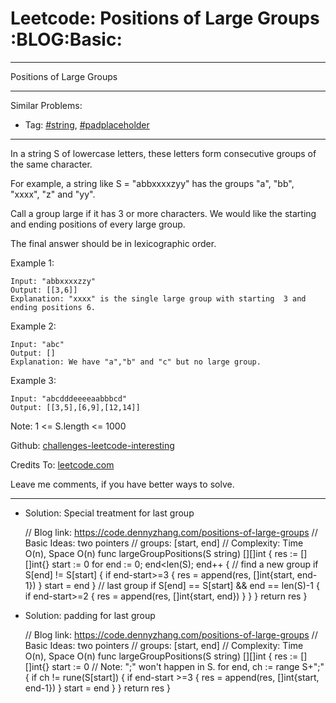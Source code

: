 
# Leetcode: Positions of Large Groups     :BLOG:Basic:

---

Positions of Large Groups  

---

Similar Problems:  

-   Tag: [#string](https://code.dennyzhang.com/tag/string), [#padplaceholder](https://code.dennyzhang.com/tag/padplaceholder)

---

In a string S of lowercase letters, these letters form consecutive groups of the same character.  

For example, a string like S = "abbxxxxzyy" has the groups "a", "bb", "xxxx", "z" and "yy".  

Call a group large if it has 3 or more characters.  We would like the starting and ending positions of every large group.  

The final answer should be in lexicographic order.  

Example 1:  

    Input: "abbxxxxzzy"
    Output: [[3,6]]
    Explanation: "xxxx" is the single large group with starting  3 and ending positions 6.

Example 2:  

    Input: "abc"
    Output: []
    Explanation: We have "a","b" and "c" but no large group.

Example 3:  

    Input: "abcdddeeeeaabbbcd"
    Output: [[3,5],[6,9],[12,14]]

Note:  1 <= S.length <= 1000  

Github: [challenges-leetcode-interesting](https://github.com/DennyZhang/challenges-leetcode-interesting/tree/master/problems/positions-of-large-groups)  

Credits To: [leetcode.com](https://leetcode.com/problems/positions-of-large-groups/description/)  

Leave me comments, if you have better ways to solve.  

---

-   Solution: Special treatment for last group

    // Blog link: https://code.dennyzhang.com/positions-of-large-groups
    // Basic Ideas: two pointers
    //   groups: [start, end]
    // Complexity: Time O(n), Space O(n)
    func largeGroupPositions(S string) [][]int {
        res := [][]int{}
        start := 0
        for end := 0; end<len(S); end++ {
    	// find a new group
    	if S[end] != S[start] {
    	    if end-start>=3 {
    		res = append(res, []int{start, end-1})
    	    }
    	    start = end
    	}
    	// last group
    	if S[end] == S[start] && end == len(S)-1 {
    	    if end-start>=2 {
    		res = append(res, []int{start, end})
    	    }
    	}
        }
        return res
    }

-   Solution: padding for last group

    // Blog link: https://code.dennyzhang.com/positions-of-large-groups
    // Basic Ideas: two pointers
    //   groups: [start, end]
    // Complexity: Time O(n), Space O(n)
    func largeGroupPositions(S string) [][]int {
        res := [][]int{}
        start := 0
        // Note: ";" won't happen in S. 
        for end, ch := range S+";" {
    	if ch != rune(S[start]) {
    	    if end-start >=3 {
    		res = append(res, []int{start, end-1})
    	    }
    	    start = end
    	}
        }
        return res
    }

